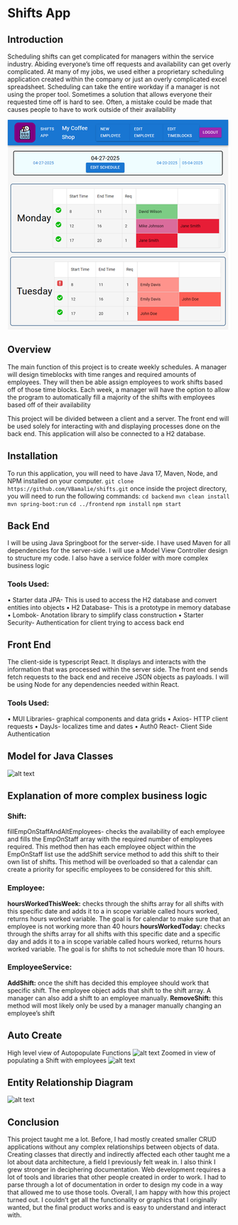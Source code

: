 # Shifts App

## Introduction
Scheduling shifts can get complicated for managers within the service industry. Abiding everyone’s time off requests and availability can get overly complicated. At many of my jobs, we used either a proprietary scheduling application created within the company or just an overly complicated excel spreadsheet. Scheduling can take the entire workday if a manager is not using the proper tool. Sometimes a solution that allows everyone their requested time off is hard to see. Often, a mistake could be made that causes people to have to work outside of their availability

![Manager Dashboard](image.png)
## Overview
The main function of this project is to create weekly schedules. A manager will design timeblocks with time ranges and required amounts of employees. They will then be able assign employees to work shifts based off of those time blocks. Each week, a manager will have the option to allow the program to automatically fill a majority of the shifts with employees based off of their availability

This project will be divided between a client and a server. The front end will be used solely for interacting with and displaying processes done on the back end. This application will also be connected to a H2 database.

## Installation
To run this application, you will need to have Java 17,  Maven, Node, and NPM installed on your computer.
``` git clone https://github.com/VBamalie/shifts.git ```
once inside the project directory, you will need to run the following commands:
``` cd backend ```
``` mvn clean install ```
``` mvn spring-boot:run ```
``` cd ../frontend ```
``` npm install ```
``` npm start ```
## Back End
I will be using Java Springboot for the server-side. I have used Maven for all dependencies for the server-side. I will use a Model View Controller design to structure my code. I also have a service folder with more complex business logic
### Tools Used:
•	Starter data JPA- This is used to access the H2 database and convert entities into objects
•	H2 Database- This is a prototype in memory database 
•	Lombok- Anotation library to simplify class construction
•	Starter Security- Authentication for client trying to access back end
## Front End
The client-side is typescript React. It displays and interacts with the information that was processed within the server side. The front end sends fetch requests to the back end and receive JSON objects as payloads. I will be using Node for any dependencies needed within React. 
### Tools Used:
•	MUI Libraries- graphical components and data grids
•	Axios- HTTP client requests
•	DayJs- localizes time and dates
•	Auth0 React- Client Side Authentication

## Model for Java Classes
![alt text](image-1.png)

## Explanation of more complex business logic
### Shift: 
fillEmpOnStaffAndAltEmployees- checks the availability of each employee and fills the EmpOnStaff array with the required number of employees required. This method then has each employee object within the EmpOnStaff list use the addShift service method to add this shift to their own list of shifts. This method will be overloaded so that a calendar can create a priority for specific employees to be considered for this shift. 
### Employee:
**hoursWorkedThisWeek:** checks through the shifts array for all shifts with this specific date and adds it to a in scope variable called hours worked, returns hours worked variable. The goal is for calendar to make sure that an employee is not working more than 40 hours
**hoursWorkedToday:** checks through the shifts array for all shifts with this specific date and a specific day and adds it to a in scope variable called hours worked, returns hours worked variable. The goal is for shifts to not schedule more than 10 hours.
### EmployeeService:
**AddShift:** once the shift has decided this employee should work that specific shift. The employee object adds that shift to the shift array. A manager can also add a shift to an employee manually.
**RemoveShift:** this method will most likely only be used by a manager manually changing an employee’s shift
## Auto Create
High level view of Autopopulate Functions 
![alt text](image-2.png)
Zoomed in view of populating a Shift with employees 
![alt text](image-3.png)

## Entity Relationship Diagram
![alt text](image-4.png)

## Conclusion
This project taught me a lot. Before, I had mostly created smaller CRUD applications without any complex relationships between objects of data. Creating classes that directly and indirectly affected each other taught me a lot about data architecture, a field I previously felt weak in. I also think I grew stronger in deciphering documentation. Web development requires a lot of tools and libraries that other people created in order to work. I had to parse through a lot of documentation in order to design my code in a way that allowed me to use those tools. Overall, I am happy with how this project turned out. I couldn’t get all the functionality or graphics that I originally wanted, but the final product works and is easy to understand and interact with.
